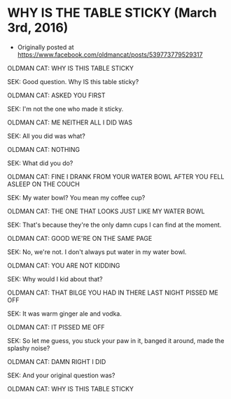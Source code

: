 # WHY IS THE TABLE STICKY (March 3rd, 2016)

 * Originally posted at https://www.facebook.com/oldmancat/posts/539773779529317

OLDMAN CAT: WHY IS THIS TABLE STICKY

SEK: Good question. Why IS this table sticky?

OLDMAN CAT: ASKED YOU FIRST

SEK: I'm not the one who made it sticky.

OLDMAN CAT: ME NEITHER ALL I DID WAS

SEK: All you did was what?

OLDMAN CAT: NOTHING

SEK: What did you do?

OLDMAN CAT: FINE I DRANK FROM YOUR WATER BOWL AFTER YOU FELL ASLEEP ON THE COUCH

SEK: My water bowl? You mean my coffee cup?

OLDMAN CAT: THE ONE THAT LOOKS JUST LIKE MY WATER BOWL

SEK: That's because they're the only damn cups I can find at the moment.

OLDMAN CAT: GOOD WE'RE ON THE SAME PAGE

SEK: No, we're not. I don't always put water in my water bowl.

OLDMAN CAT: YOU ARE NOT KIDDING

SEK: Why would I kid about that?

OLDMAN CAT: THAT BILGE YOU HAD IN THERE LAST NIGHT PISSED ME OFF

SEK: It was warm ginger ale and vodka.

OLDMAN CAT: IT PISSED ME OFF

SEK: So let me guess, you stuck your paw in it, banged it around, made the splashy noise?

OLDMAN CAT: DAMN RIGHT I DID

SEK: And your original question was?

OLDMAN CAT: WHY IS THIS TABLE STICKY


